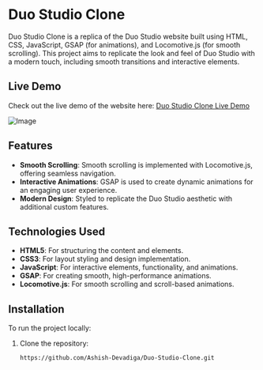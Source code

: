 # Duo Studio Clone

Duo Studio Clone is a replica of the Duo Studio website built using HTML, CSS, JavaScript, GSAP (for animations), and Locomotive.js (for smooth scrolling). This project aims to replicate the look and feel of Duo Studio with a modern touch, including smooth transitions and interactive elements.

## Live Demo

Check out the live demo of the website here: [Duo Studio Clone Live Demo](https://duo-studio-clone-59ve.onrender.com)

![Image](blob:https://in.pinterest.com/770611f2-8c29-4d0a-b6cc-32b6aab66dd3)

## Features

- **Smooth Scrolling**: Smooth scrolling is implemented with Locomotive.js, offering seamless navigation.
- **Interactive Animations**: GSAP is used to create dynamic animations for an engaging user experience.
- **Modern Design**: Styled to replicate the Duo Studio aesthetic with additional custom features.

## Technologies Used

- **HTML5**: For structuring the content and elements.
- **CSS3**: For layout styling and design implementation.
- **JavaScript**: For interactive elements, functionality, and animations.
- **GSAP**: For creating smooth, high-performance animations.
- **Locomotive.js**: For smooth scrolling and scroll-based animations.

## Installation

To run the project locally:

1. Clone the repository:
   ```bash
   https://github.com/Ashish-Devadiga/Duo-Studio-Clone.git
